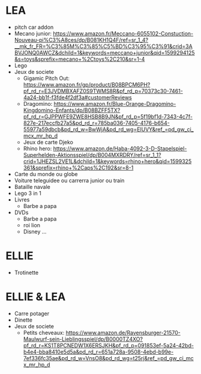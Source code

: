 # LEA

- pitch car addon
- Mecano junior: https://www.amazon.fr/Meccano-6055102-Constuction-Nouveau-pi%C3%A8ces/dp/B081KH1Q4F/ref=sr_1_4?__mk_fr_FR=%C3%85M%C3%85%C5%BD%C3%95%C3%91&crid=3ABVJONQ0AWCZ&dchild=1&keywords=meccano+junior&qid=1599294125&s=toys&sprefix=mecano+%2Ctoys%2C210&sr=1-4
- Lego
- Jeux de societe
    - Gigamic Pitch Out: https://www.amazon.fr/gp/product/B08BPCM6PH?pf_rd_r=E3JVDMBXAFZ0S9TWMS8R&pf_rd_p=70373c30-7461-4a24-bb1f-f3fde4f2df3a#customerReviews
    - Dragomino: https://www.amazon.fr/Blue-Orange-Dragomino-Kingdomino-Enfants/dp/B08BZFF5TX?pf_rd_r=GJPPWFE9ZWE8HSB8B9JN&pf_rd_p=5f19bf1d-7343-4c7f-827e-217eccfb27a5&pd_rd_r=785ba036-7405-4176-b654-55977a59dbcb&pd_rd_w=BwWjA&pd_rd_wg=ElUVY&ref_=pd_gw_ci_mcx_mr_hp_d
    - Jeux de carte Djeko
    - Rhino hero: https://www.amazon.de/Haba-4092-3-D-Stapelspiel-Superhelden-Aktionsspiel/dp/B004MXRDRY/ref=sr_1_1?crid=1JHEZSL2VE1L&dchild=1&keywords=rhino+hero&qid=1599325361&sprefix=rhino+%2Caps%2C192&sr=8-1
- Carte du monde ou globe
- Voiture teleguidee ou carrerra junior ou train
- Bataille navale
- Lego 3 in 1
- Livres
    - Barbe a papa
- DVDs
    - Barbe a papa
    - roi lion
    - Disney ...

# ELLIE

- Trotinette

# ELLIE & LEA

- Carre potager
- Dinette
- Jeux de societe
    - Petits cheveaux: https://www.amazon.de/Ravensburger-21570-Maulwurf-sein-Lieblingsspiel/dp/B0000TZ4XO?pf_rd_r=KS1T8PCNEDW1X6ERSJKH&pf_rd_p=091853ef-5a24-42bd-b4e4-bba8410e5d5a&pd_rd_r=651a728a-9508-4ebd-b99e-7ef336fc35ae&pd_rd_w=VnsO8&pd_rd_wg=t25rj&ref_=pd_gw_ci_mcx_mr_hp_d

